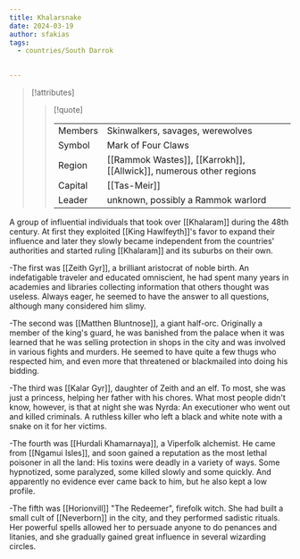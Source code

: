 ```yaml
---
title: Khalarsnake
date: 2024-03-19
author: sfakias
tags:
  - countries/South Darrok

 
---
```

> [!attributes]
> 
> > [!quote]
> >
> > | | |
> > | --- | --- |
> > | Members | Skinwalkers, savages, werewolves |
> > | Symbol | Mark of Four Claws |
> > | Region | [[Rammok Wastes]], [[Karrokh]], [[Allwick]], numerous other regions |
> > | Capital | [[Tas-Meir]] |
> > | Leader | unknown, possibly a Rammok warlord |

A group of influential individuals that took over [[Khalaram]] during the 48th century. At first they exploited [[King Hawlfeyth]]'s favor to expand their influence and later they slowly became independent from the countries' authorities and started ruling [[Khalaram]] and its suburbs on their own.

-The first was [[Zeith Gyr]], a brilliant aristocrat of noble birth. An indefatigable traveler and educated omniscient, he had spent many years in academies and libraries collecting information that others thought was useless. Always eager, he seemed to have the answer to all questions, although many considered him slimy.

-The second was [[Matthen Bluntnose]], a giant half-orc. Originally a member of the king's guard, he was banished from the palace when it was learned that he was selling protection in shops in the city and was involved in various fights and murders. He seemed to have quite a few thugs who respected him, and even more that threatened or blackmailed into doing his bidding.
 
-The third was [[Kalar Gyr]], daughter of Zeith and an elf. To most, she was just a princess, helping her father with his chores. What most people didn't know, however, is that at night she was Nyrda: An executioner who went out and killed criminals. A ruthless killer who left a black and white note with a snake on it for her victims.
 
-The fourth was [[Hurdali Khamarnaya]], a Viperfolk alchemist. He came from [[Ngamui Isles]], and soon gained a reputation as the most lethal poisoner in all the land: His toxins were deadly in a variety of ways. Some hypnotized, some paralyzed, some killed slowly and some quickly. And apparently no evidence ever came back to him, but he also kept a low profile.

-The fifth was [[Horionvill]] "The Redeemer", firefolk witch. She had built a small cult of [[Neverborn]] in the city, and they performed sadistic rituals. Her powerful spells allowed her to persuade anyone to do penances and litanies, and she gradually gained great influence in several wizarding circles.
